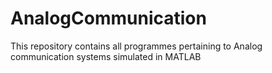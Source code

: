 # AnalogCommunication
This repository contains all programmes pertaining to Analog communication systems simulated in MATLAB 
